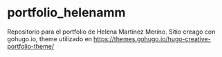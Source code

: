 # portfolio_helenamm
Repositorio para el portfolio de Helena Martínez Merino.
Sitio creago con gohugo.io, theme utilizado en https://themes.gohugo.io/hugo-creative-portfolio-theme/